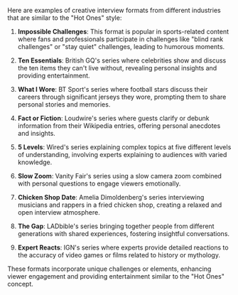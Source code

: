 Here are examples of creative interview formats from different industries that are similar to the "Hot Ones" style:

1. **Impossible Challenges**: This format is popular in sports-related content where fans and professionals participate in challenges like "blind rank challenges" or "stay quiet" challenges, leading to humorous moments.

2. **Ten Essentials**: British GQ's series where celebrities show and discuss the ten items they can't live without, revealing personal insights and providing entertainment.

3. **What I Wore**: BT Sport's series where football stars discuss their careers through significant jerseys they wore, prompting them to share personal stories and memories.

4. **Fact or Fiction**: Loudwire's series where guests clarify or debunk information from their Wikipedia entries, offering personal anecdotes and insights.

5. **5 Levels**: Wired's series explaining complex topics at five different levels of understanding, involving experts explaining to audiences with varied knowledge.

6. **Slow Zoom**: Vanity Fair's series using a slow camera zoom combined with personal questions to engage viewers emotionally.

7. **Chicken Shop Date**: Amelia Dimoldenberg's series interviewing musicians and rappers in a fried chicken shop, creating a relaxed and open interview atmosphere.

8. **The Gap**: LADbible's series bringing together people from different generations with shared experiences, fostering insightful conversations.

9. **Expert Reacts**: IGN's series where experts provide detailed reactions to the accuracy of video games or films related to history or mythology.

These formats incorporate unique challenges or elements, enhancing viewer engagement and providing entertainment similar to the "Hot Ones" concept.